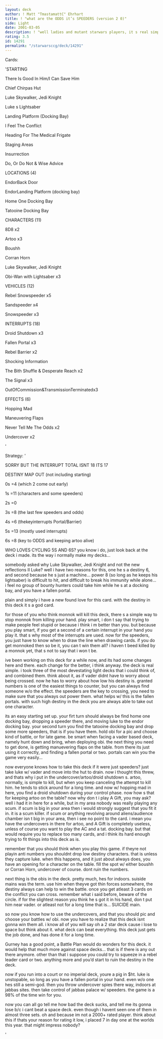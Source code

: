 ```yaml
---
layout: deck
author: ! Matt "TmastamattC" Ehrhart
title: ! "what are the ODDS it’s SPEEDERS (version 2 0)"
side: Light
date: 2001-03-05
description: ! "well ladies and mutant starwars players, it s real simple. objective to cross vader with, speeders for power, and numbers to top it off."
rating: 3.5
id: 14291
permalink: "/starwarsccg/deck/14291"
---
```

Cards:

'STARTING

There Is Good In Him/I Can Save Him

Chief Chirpas Hut

Luke Skywalker, Jedi Knight

Luke s Lightsaber

Landing Platform (Docking Bay)

I Feel The Conflict

Heading For The Medical Frigate

Staging Areas

Insurrection

Do, Or Do Not & Wise Advice


LOCATIONS (4)

EndorBack Door

EndorLanding Platform (docking bay)

Home One Docking Bay

Tatooine Docking Bay


CHARACTERS (11)

8D8 x2

Artoo x3

Boushh

Corran Horn

Luke Skywalker, Jedi Knight

Obi-Wan with Lightsaber x3


VEHICLES (12)

Rebel Snowspeeder x5

Sandspeeder x4

Snowspeeder x3


INTERRUPTS (18)

Droid Shutdown x3

Fallen Portal x3

Rebel Barrier x2

Shocking Information

The Bith Shuffle & Desperate Reach x2

The Signal x3

OutOfCommission&TransmissionTerminatedx3


EFFECTS (6)

Hopping Mad

Maneuvering Flaps

Never Tell Me The Odds x2

Undercover x2

'

Strategy: '

SORRY BUT THE INTERRUPT TOTAL ISNT 18 ITS 17


DESTINY MAP OUT (not including starting)

0s =4 (which 2 come out early)

1s =11 (characters and some speeders)

2s =0

3s =8 (the last few speeders and odds)

4s =6 (thekeyinterrupts Portal/Barrier)

5s =13 (mostly used interrupts)

6s =8 (key to ODDS and keeping artoo alive)


WHO LOVES CYCLING 5S AND 6S? you know i do, just look back at the deck i made. its the way i normally make my decks...

somebody asked why Luke Skywalker, Jedi Knight and not the new reflections II Luke? well i have two reasons for this, one he s a destiny 6, and second because he s just a machine... power 8 (so long as he keeps his lightsaber) is difficult to hit, and difficult to break his immunity while alone... i feel no group of bounty hunters could take him while he s at a docking bay, and you have a fallen portal.

plain and simply i have a new found love for this card. with the destiny in this deck it s a god card.

for those of you who think monnok will kill this deck, there s a simple way to stop monnok from killing your hand. play smart, i don t say that trying to make people feel stupid or because i think i m better than you. but because you play smart, if you get a second of a certain interrupt in your hand you play it. that s why most of the interrupts are used. now for the speeders, you just have to know when to draw the line when drawing cards. if you do get monnoked then so be it, you can t win them all? i haven t beed killed by a monnok yet, that s not to say that i won t be.

ive been working on this deck for a while now, and its had some changes here and there. each change for the better, i think anyway. the deck is real simple. i took three of the most devestating light decks that i could think of, and combined them. think about it, as if vader didnt have to worry about being crossed. now he has to worry about how low his destiny is. granted numbers is one of the easiest things to counter, but you can always find someone w/o the effect. the speeders are the key to crossing, you need to make sure that you always out power them. what helps w/ this is the fallen portals. with such high destiny in the deck you are always able to take out one character.

its an easy starting set up. your firt turn should always be find home one docking bay, dropping a speeder there, and moving luke to the endor docking bay. your second turn you find the tatooine docking bay and drop some more speeders, that is if you have them. hold obi for a pic and choose kind of battle, or for late game. be smart when facing a vader based deck, namely hunt down and bring, when deploying obi. the next thing you need to get done, is getting manuevering flaps on the table. from there its just using it correctly, and finding a fallen portal or two. portals can win you the game very easily...

now everyone knows how to take this deck if it were just speeders? just take luke w/ vader and move into the hut to drain. now i thought this threw, and thats why i put in the undercover/artoo/droid shutdown s. artoo, normally, is simple to kill, but when you keep canceling the attempt to kill him. he tends to stick around for a long time. and now w/ hopping mad in here, you find a droid shutdown during your control phase. now how s that for keeping artoo on the table? now why don t i play A Gift, you may ask? well i had it in here for a while, but in my area nobody was really playing any scum. if scum is big in your area then i would strongly suggest that you fit it in. it is a scum killer. if scum or anything revolving around aliens/audience chamber isn t big in your area, then i see no point to the card. i mean you have the undercovers in there for artoo, and A Gift is completely useless, unless of course you want to play the AC and a tat. docking bay. but that would require you to replace too many cards, and i think its hard enough trying to fit things into this deck as is.

remember that you should think when you play this game. if theyre not playin anti numbers you shouldnt drop low destiny characters. that is unless they capture luke. when this happens, and it just about always does, you have an opening for a character on the table. fill the spot w/ either boushh or Corran Horn, undercover of course. dont ruin the numbers. 

next thing is the obis in the deck. pretty much, hes for indoors. suiside mains was the term. use him when theyve got thin forces somewhere, the destiny always can help to win the battle. once you get atleast 3 cards on the conflict you can cross. remember what i said before, beware of the circle. if for the slightest reason you think he s got it in his hand, don t put him near vader. or atleast not for a long time that is... SUICIDE main.

so now you know how to use the undercovers, and that you should pic and choose your battles w/ obi. now you have to realize that this deck isnt gonna win them all. i know all of you will say oh a 2 star deck cause i lose to space but think about it. what deck can beat everything. this deck just gets the job done, and has done it for a long time.

Gurney has a good point, a Battle Plan would do wonders for this deck. it would help that much more against space decks... that is if there is any out there anymore. other than that i suppose you could try to squeeze in a rebel leader card or two. anything more and you’d start to ruin the destiny in the deck.

now if you run into a court or no imperial deck, youre a pig in $ht. luke is unstopable, so long as you have a fallen portal in your hand. even w/o one hes still a semi-god. then you throw undercover spies there way, indoors at jabbas sites. then take control of jabbas palace w/ speeders. the game is a 98% of the time win for you.

now you can all go tell me how bad the deck sucks, and tell me its gonna lose b/c i cant beat a space deck. even though i havent seen one of them in almost three sets. oh and because im not a 2000+ rated player. think about this if thats your reason for rating it low, i placed 7 in day one at the worlds this year. that might impress nobody?

'

